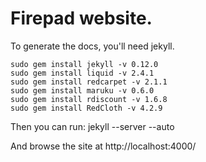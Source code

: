 # Firepad website.

To generate the docs, you'll need jekyll.

    sudo gem install jekyll -v 0.12.0
    sudo gem install liquid -v 2.4.1
    sudo gem install redcarpet -v 2.1.1
    sudo gem install maruku -v 0.6.0
    sudo gem install rdiscount -v 1.6.8
    sudo gem install RedCloth -v 4.2.9

Then you can run: jekyll --server --auto

And browse the site at http://localhost:4000/
